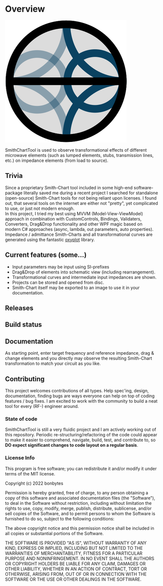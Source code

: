 
# Overview

<img src="./SmithChartTool/Images/Logo/sct_hr.png"/>

SmithChartTool is used to observe transformational effects of different microwave elements (such as lumped elements, stubs, transmission lines, etc.) on impedance elements (from load to source).
<br>

## Trivia

Since a proprietary Smith-Chart tool included in some high-end software-package literally saved me during a recent project I searched for standalone (open-source) Smith-Chart tools for not being reliant upon licenses. I found out, that several tools on the internet are either not "pretty", yet complicated to use, or just not modern enough. 
<br>
In this project, I tried my best using MVVM (Model-View-ViewModel) approach in combination with CustomControls, Bindings, Validaters, Converters, Drag&Drop functionality and other WPF magic based on modern C# approaches (async, lambda, out parameters, auto properties). Impedance / admittance Smith-Charts and all transformational curves are generated using the fantastic [oxyplot](https://github.com/oxyplot/oxyplot) library.

## Current features (some...)

- Input parameters may be input using SI-prefixes
- Drag&Drop of elements into schematic view (including rearrangement).
- Transformational curves and intermediate input impedances are shown.
- Projects can be stored and opened from disc.
- Smith-Chart itself may be exported to an image to use it in your documentation.

## Releases

[github-release-link]: https://github.com/bonbytes/SmithChartTool/releases/

## Build status


## Documentation

As starting point, enter target frequency and reference impedance, drag & change elements and you directly may observe the resulting Smith-Chart transformation to match your circuit as you like.

[github-page]: https://bonbytes.github.io/SmithChartTool-/

## Contributing

This project welcomes contributions of all types. Help spec'ing, design, documentation, finding bugs are ways everyone can help on top of coding features / bug fixes. I am excited to work with the community to build a neat tool for every (RF-) engineer around.

### State of code 

SmithChartTool is still a very fluidic project and I am actively working out of this repository.  Periodic re-structuring/refactoring of the code could appear to make it easier to comprehend, navigate, build, test, and contribute to, so **DO expect significant changes to code layout on a regular basis**.

### License Info

This program is free software; you can redistribute it and/or modify it under terms of the MIT license.

Copyright (c) 2022 bonbytes

Permission is hereby granted, free of charge, to any person obtaining a copy
of this software and associated documentation files (the "Software"), to deal
in the Software without restriction, including without limitation the rights
to use, copy, modify, merge, publish, distribute, sublicense, and/or sell
copies of the Software, and to permit persons to whom the Software is
furnished to do so, subject to the following conditions:

The above copyright notice and this permission notice shall be included in all
copies or substantial portions of the Software.

THE SOFTWARE IS PROVIDED "AS IS", WITHOUT WARRANTY OF ANY KIND, EXPRESS OR
IMPLIED, INCLUDING BUT NOT LIMITED TO THE WARRANTIES OF MERCHANTABILITY,
FITNESS FOR A PARTICULAR PURPOSE AND NONINFRINGEMENT. IN NO EVENT SHALL THE
AUTHORS OR COPYRIGHT HOLDERS BE LIABLE FOR ANY CLAIM, DAMAGES OR OTHER
LIABILITY, WHETHER IN AN ACTION OF CONTRACT, TORT OR OTHERWISE, ARISING FROM,
OUT OF OR IN CONNECTION WITH THE SOFTWARE OR THE USE OR OTHER DEALINGS IN THE
SOFTWARE.
